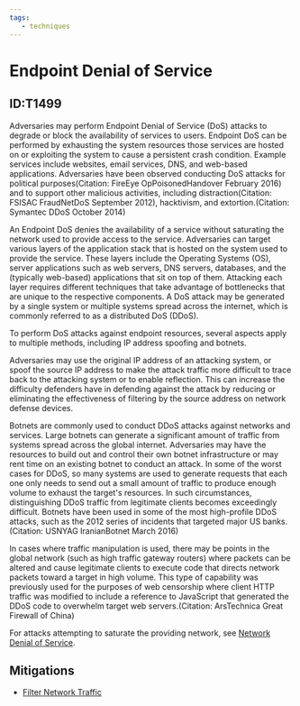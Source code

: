 ```yaml
---
tags:
   - techniques
---
```

# Endpoint Denial of Service
## ID:T1499
Adversaries may perform Endpoint Denial of Service (DoS) attacks to degrade or block the availability of services to users. Endpoint DoS can be performed by exhausting the system resources those services are hosted on or exploiting the system to cause a persistent crash condition. Example services include websites, email services, DNS, and web-based applications. Adversaries have been observed conducting DoS attacks for political purposes(Citation: FireEye OpPoisonedHandover February 2016) and to support other malicious activities, including distraction(Citation: FSISAC FraudNetDoS September 2012), hacktivism, and extortion.(Citation: Symantec DDoS October 2014)

An Endpoint DoS denies the availability of a service without saturating the network used to provide access to the service. Adversaries can target various layers of the application stack that is hosted on the system used to provide the service. These layers include the Operating Systems (OS), server applications such as web servers, DNS servers, databases, and the (typically web-based) applications that sit on top of them. Attacking each layer requires different techniques that take advantage of bottlenecks that are unique to the respective components. A DoS attack may be generated by a single system or multiple systems spread across the internet, which is commonly referred to as a distributed DoS (DDoS).

To perform DoS attacks against endpoint resources, several aspects apply to multiple methods, including IP address spoofing and botnets.

Adversaries may use the original IP address of an attacking system, or spoof the source IP address to make the attack traffic more difficult to trace back to the attacking system or to enable reflection. This can increase the difficulty defenders have in defending against the attack by reducing or eliminating the effectiveness of filtering by the source address on network defense devices.

Botnets are commonly used to conduct DDoS attacks against networks and services. Large botnets can generate a significant amount of traffic from systems spread across the global internet. Adversaries may have the resources to build out and control their own botnet infrastructure or may rent time on an existing botnet to conduct an attack. In some of the worst cases for DDoS, so many systems are used to generate requests that each one only needs to send out a small amount of traffic to produce enough volume to exhaust the target's resources. In such circumstances, distinguishing DDoS traffic from legitimate clients becomes exceedingly difficult. Botnets have been used in some of the most high-profile DDoS attacks, such as the 2012 series of incidents that targeted major US banks.(Citation: USNYAG IranianBotnet March 2016)

In cases where traffic manipulation is used, there may be points in the global network (such as high traffic gateway routers) where packets can be altered and cause legitimate clients to execute code that directs network packets toward a target in high volume. This type of capability was previously used for the purposes of web censorship where client HTTP traffic was modified to include a reference to JavaScript that generated the DDoS code to overwhelm target web servers.(Citation: ArsTechnica Great Firewall of China)

For attacks attempting to saturate the providing network, see [Network Denial of Service](/mitre/techniques/T1498).

## Mitigations
* [Filter Network Traffic](mitigations/M1037)
